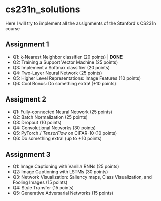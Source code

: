 # cs231n_solutions
Here I will try to implement all the assignments of the Stanford's CS231n course

## Assignment 1

- Q1: k-Nearest Neighbor classifier (20 points) | **DONE**
- Q2: Training a Support Vector Machine (25 points)
- Q3: Implement a Softmax classifier (20 points)
- Q4: Two-Layer Neural Network (25 points)
- Q5: Higher Level Representations: Image Features (10 points)
- Q6: Cool Bonus: Do something extra! (+10 points)

## Assigment 2

- Q1: Fully-connected Neural Network (25 points)
- Q2: Batch Normalization (25 points)
- Q3: Dropout (10 points)
- Q4: Convolutional Networks (30 points)
- Q5: PyTorch / _TensorFlow_ on CIFAR-10 (10 points)
- Q6: Do something extra! (up to +10 points)

## Assignment 3

- Q1: Image Captioning with Vanilla RNNs (25 points)
- Q2: Image Captioning with LSTMs (30 points)
- Q3: Network Visualization: Saliency maps, Class Visualization, and Fooling Images (15 points)
- Q4: Style Transfer (15 points)
- Q5: Generative Adversarial Networks (15 points)
